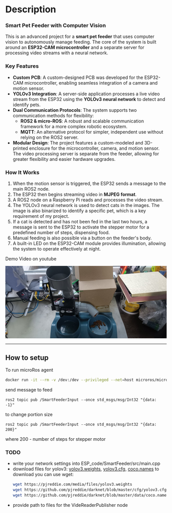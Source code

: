 # Description
### **Smart Pet Feeder with Computer Vision**

This is an advanced project for a **smart pet feeder** that uses computer vision to autonomously manage feeding. The core of the system is built around an **ESP32-CAM microcontroller** and a separate server for processing video streams with a neural network.

### **Key Features**

- **Custom PCB**: A custom-designed PCB was developed for the ESP32-CAM microcontroller, enabling seamless integration of a camera and motion sensor.
- **YOLOv3 Integration**: A server-side application processes a live video stream from the ESP32 using the **YOLOv3 neural network** to detect and identify pets.
- **Dual Communication Protocols**: The system supports two communication methods for flexibility:
  - **ROS2 & micro-ROS**: A robust and scalable communication framework for a more complex robotic ecosystem.
  - **MQTT**: An alternative protocol for simpler, independent use without relying on the ROS2 server.
- **Modular Design**: The project features a custom-modeled and 3D-printed enclosure for the microcontroller, camera, and motion sensor. The video processing server is separate from the feeder, allowing for greater flexibility and easier hardware upgrades.

### **How It Works**

1.  When the motion sensor is triggered, the ESP32 sends a message to the main ROS2 node.
2.  The ESP32 then begins streaming video in **MJPEG format**.
3.  A ROS2 node on a Raspberry Pi reads and processes the video stream.
4.  The YOLOv3 neural network is used to detect cats in the images. The image is also binarized to identify a specific pet, which is a key requirement of my project.
5.  If a cat is detected and has not been fed in the last two hours, a message is sent to the ESP32 to activate the stepper motor for a predefined number of steps, dispensing food.
6.  Manual feeding is also possible via a button on the feeder's body.
7.  A built-in LED on the ESP32-CAM module provides illumination, allowing the system to operate effectively at night.


Demo Video on youtube

[![video](photo_3_2025-08-01_20-32-58.jpg)](https://youtube.com/shorts/kwAZKxZ1nS4)

---

## How to setup
To run microRos agent

```bash
docker run -it --rm -v /dev:/dev --privileged --net=host microros/micro-ros-agent:jazzy udp4 --port 8888
```

send message to feed

```
ros2 topic pub /SmartFeederInput --once std_msgs/msg/Int32 "{data: -1}"
```

to change portion size

```
ros2 topic pub /SmartFeederInput --once std_msgs/msg/Int32 "{data: 200}"
```

where 200 - number of steps for stepper motor

### TODO

- write your network settings into ESP_code/SmartFeeder/src/main.cpp
- download files for yolov3: [yolov3.weights](https://pjreddie.com/media/files/yolov3.weights), [yolov3.cfg](https://github.com/pjreddie/darknet/blob/master/cfg/yolov3.cfg?raw=true), [coco.names](https://github.com/pjreddie/darknet/blob/master/data/coco.names?raw=true)
    to download you can use wget:
    ```bash
    wget https://pjreddie.com/media/files/yolov3.weights
    wget https://github.com/pjreddie/darknet/blob/master/cfg/yolov3.cfg?raw=true
    wget https://github.com/pjreddie/darknet/blob/master/data/coco.names?raw=true
    ```
- provide path to files for the VideReaderPublisher node
